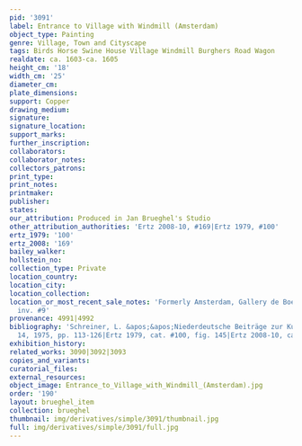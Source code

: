 ```yaml
---
pid: '3091'
label: Entrance to Village with Windmill (Amsterdam)
object_type: Painting
genre: Village, Town and Cityscape
tags: Birds Horse Swine House Village Windmill Burghers Road Wagon
realdate: ca. 1603-ca. 1605
height_cm: '18'
width_cm: '25'
diameter_cm: 
plate_dimensions: 
support: Copper
drawing_medium: 
signature: 
signature_location: 
support_marks: 
further_inscription: 
collaborators: 
collaborator_notes: 
collectors_patrons: 
print_type: 
print_notes: 
printmaker: 
publisher: 
states: 
our_attribution: Produced in Jan Brueghel's Studio
other_attribution_authorities: 'Ertz 2008-10, #169|Ertz 1979, #100'
ertz_1979: '100'
ertz_2008: '169'
bailey_walker: 
hollstein_no: 
collection_type: Private
location_country: 
location_city: 
location_collection: 
location_or_most_recent_sale_notes: 'Formerly Amsterdam, Gallery de Boer, May 1963,
  inv. #9'
provenance: 4991|4992
bibliography: 'Schreiner, L. &apos;&apos;Niederdeutsche Beiträge zur Kunstgeschichte&apos;&apos;,
  14, 1975, pp. 113-126|Ertz 1979, cat. #100, fig. 145|Ertz 2008-10, cat. #169'
exhibition_history: 
related_works: 3090|3092|3093
copies_and_variants: 
curatorial_files: 
external_resources: 
object_image: Entrance_to_Village_with_Windmill_(Amsterdam).jpg
order: '190'
layout: brueghel_item
collection: brueghel
thumbnail: img/derivatives/simple/3091/thumbnail.jpg
full: img/derivatives/simple/3091/full.jpg
---
```

